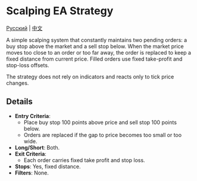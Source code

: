 # Scalping EA Strategy
[Русский](README_ru.md) | [中文](README_cn.md)

A simple scalping system that constantly maintains two pending orders: a buy stop above the market and a sell stop below. When the market price moves too close to an order or too far away, the order is replaced to keep a fixed distance from current price. Filled orders use fixed take-profit and stop-loss offsets.

The strategy does not rely on indicators and reacts only to tick price changes.

## Details

- **Entry Criteria**:
  - Place buy stop 100 points above price and sell stop 100 points below.
  - Orders are replaced if the gap to price becomes too small or too wide.
- **Long/Short**: Both.
- **Exit Criteria**:
  - Each order carries fixed take profit and stop loss.
- **Stops**: Yes, fixed distance.
- **Filters**: None.
